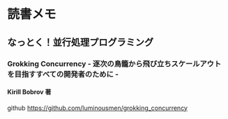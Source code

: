 # 読書メモ
## なっとく！並行処理プログラミング
### Grokking Concurrency - 逐次の鳥籠から飛び立ちスケールアウトを目指すすべての開発者のために -

#### Kirill Bobrov 著

github
https://github.com/luminousmen/grokking_concurrency

